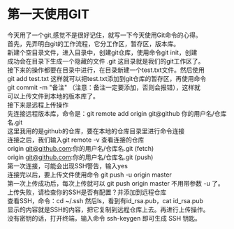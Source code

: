# 第一天使用GIT
今天用了一个git,感觉不是很好记住，就写一下今天使用Git命令的心得。  
首先，先弄明白git的工作流程，它分工作区，暂存区，版本库。  
新建个空目录文件，进入目录中，创建git仓库，使用命令git init，创建  
成功会在目录下生成一个隐藏的文件 .git  这目录就是我们的git工作区了。  
接下来的操作都要在目录中进行，在目录新建一个test.txt文件。然后使用  
git add test.txt 这样就可以把test.txt添加到git仓库的暂存区，再使用命令  
git commit -m "备注"  （注意：备注一定要添加，否则会报错），这样就  
可以上传文件到本地的版本库了。  
接下来是远程上传操作  
先连接远程版本库，命令是：git remote add origin git@github 你的用户名/仓库名.git  
这里我用的是github的仓库，要在本地的仓库目录里进行命令连接  
连接之后，我们输入git remote -v  查看连接的仓库  
origin	git@github.com:你的用户名/仓库名.git (fetch)   
origin	git@github.com:你的用户名/仓库名.git (push)  
第一次连接，可能会出现SSH警告，输入yes  
连接完以后，要上传文件使用命令 git push -u origin master  
第一次上传成功后，每次上传就可以  git push origin master  不用带参数 -u 了。  
上传失败，请检查你的SSH是否有配置？并添加到远程仓库  
查看SSH，命令：cd ~/.ssh 然后ls，看到有id_rsa.pub，cat id_rsa.pub  
显示的内容就是SSH的内容，把它复制到远程仓库上去。再进行上传操作。  
没有密钥的话，打开终端，输入命令 ssh-keygen 即可生成 SSH 钥匙。    
